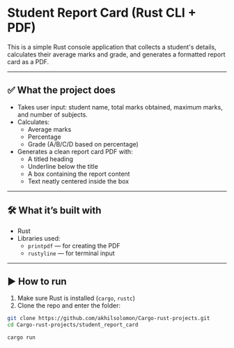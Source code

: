 # Student Report Card (Rust CLI + PDF)

This is a simple Rust console application that collects a student's details, calculates their average marks and grade, and generates a formatted report card as a PDF.

---

## ✅ What the project does

- Takes user input: student name, total marks obtained, maximum marks, and number of subjects.
- Calculates:
  - Average marks
  - Percentage
  - Grade (A/B/C/D based on percentage)
- Generates a clean report card PDF with:
  - A titled heading
  - Underline below the title
  - A box containing the report content
  - Text neatly centered inside the box

---

## 🛠 What it’s built with

- Rust
- Libraries used:
  - `printpdf` — for creating the PDF
  - `rustyline` — for terminal input

---

## ▶️ How to run

1. Make sure Rust is installed (`cargo`, `rustc`)
2. Clone the repo and enter the folder:

```bash
git clone https://github.com/akhilsolomon/Cargo-rust-projects.git
cd Cargo-rust-projects/student_report_card
``` 

```bash
cargo run
```
